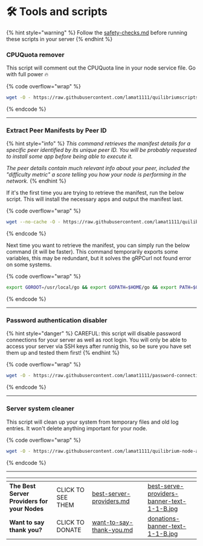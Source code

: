 # 🛠️ Tools and scripts

{% hint style="warning" %}
Follow the [safety-checks.md](safety-checks.md "mention") before running these scripts in your server
{% endhint %}

### CPUQuota remover

This script will comment out the CPUQuota line in your node service file. Go with full power 🔥

{% code overflow="wrap" %}
```bash
wget -O - https://raw.githubusercontent.com/lamat1111/quilibriumscripts/master/tools/qnode_cpuquota_remover.sh | bash
```
{% endcode %}

***

### **Extract Peer Manifests by Peer ID**

{% hint style="info" %}
_This command retrieves the manifest details for a specific peer identified by its unique peer ID. You will be probably requested to install some app before being able to execute it._

_The peer details contain much relevant info about your peer, included the "difficulty metric" a score telling you how your node is performing in the network._
{% endhint %}

If it's the first time you are trying to retrieve the manifest, run the below script. This will install the necessary apps and output the manifest last.

{% code overflow="wrap" %}
```bash
wget --no-cache -O - https://raw.githubusercontent.com/lamat1111/quilibriumscripts/main/tools/qnode_peermanifest_checker.sh | bash
```
{% endcode %}

Next time you want to retrieve the manifest, you can simply run the below command (it will be faster). This command temporarily exports some variables, this may be redundant, but it solves the gRPCurl not found error on some systems.

{% code overflow="wrap" %}
```bash
export GOROOT=/usr/local/go && export GOPATH=$HOME/go && export PATH=$GOPATH/bin:$GOROOT/bin:$PATH && peer_id_base64=$(grpcurl -plaintext localhost:8337 quilibrium.node.node.pb.NodeService.GetNodeInfo | jq -r .peerId | base58 -d | base64) && grpcurl -plaintext localhost:8337 quilibrium.node.node.pb.NodeService.GetPeerManifests | grep -A 15 -B 1 "$peer_id_base64"
```
{% endcode %}

***

### Password authentication disabler

{% hint style="danger" %}
CAREFUL: this script will disable password connections for your server as well as root login. You will only be able to access your server via SSH keys after runnig this, so be sure you have set them up and tested them first!&#x20;
{% endhint %}

{% code overflow="wrap" %}
```bash
wget -O - https://raw.githubusercontent.com/lamat1111/password-connection-disabler/master/script | bash
```
{% endcode %}

***

### Server system cleaner

This script will clean up your system from temporary files and old log entries. It won't delete anything important for your node.

{% code overflow="wrap" %}
```bash
wget -O - https://raw.githubusercontent.com/lamat1111/quilibrium-node-auto-installer/master/tools/qnode_system_cleanup.sh | bash
```
{% endcode %}

***

<table data-card-size="large" data-column-title-hidden data-view="cards" data-full-width="false"><thead><tr><th></th><th></th><th data-hidden data-card-target data-type="content-ref"></th><th data-hidden></th><th data-hidden data-card-cover data-type="files"></th></tr></thead><tbody><tr><td><strong>The Best Server Providers for your Nodes</strong></td><td>CLICK TO SEE THEM</td><td><a href="best-server-providers.md">best-server-providers.md</a></td><td></td><td><a href=".gitbook/assets/best-serve-providers-banner-text-1-1-B.jpg">best-serve-providers-banner-text-1-1-B.jpg</a></td></tr><tr><td><strong>Want to say thank you?</strong></td><td>CLICK TO DONATE</td><td><a href="want-to-say-thank-you.md">want-to-say-thank-you.md</a></td><td></td><td><a href=".gitbook/assets/donations-banner-text-1-1-B.jpg">donations-banner-text-1-1-B.jpg</a></td></tr></tbody></table>
